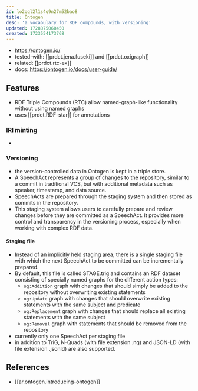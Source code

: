 ```yaml
---
id: lo2gql2l1s4q9n27m52bao8
title: Ontogen
desc: 'a vocabulary for RDF compounds, with versioning'
updated: 1728875068450
created: 1723554173768
---
```


- https://ontogen.io/
- tested-with: [[prdct.jena.fuseki]] and [[prdct.oxigraph]]
- related: [[prdct.rtc-ex]]
- docs: https://ontogen.io/docs/user-guide/

## Features

- RDF Triple Compounds (RTC) allow named-graph-like functionality without using named graphs
- uses [[prdct.RDF-star]] for annotations

### IRI minting

- 

### Versioning

- the version-controlled data in Ontogen is kept in a triple store.
- A SpeechAct represents a group of changes to the repository, similar to a commit in traditional VCS, but with additional metadata such as speaker, timestamp, and data source.
- SpeechActs are prepared through the staging system and then stored as commits in the repository.
- This staging system allows users to carefully prepare and review changes before they are committed as a SpeechAct. It provides more control and transparency in the versioning process, especially when working with complex RDF data.

#### Staging file

- Instead of an implicitly held staging area, there is a single staging file with which the next SpeechAct to be committed can be incrementally prepared. 
- By default, this file is called STAGE.trig and contains an RDF dataset consisting of specially named graphs for the different action types:
  -   `og:Addition` graph with changes that should simply be added to the repository without overwriting existing statements
  -   `og:Update` graph with changes that should overwrite existing statements with the same subject and predicate
  -   `og:Replacement` graph with changes that should replace all existing statements with the same subject
  -   `og:Removal` graph with statements that should be removed from the repository
-   currently only one SpeechAct per staging file
-   in addition to TriG, N-Quads (with file extension .nq) and JSON-LD (with file extension .jsonld) are also supported.


## References

- [[ar.ontogen.introducing-ontogen]] 
